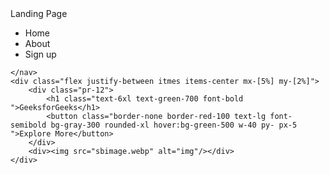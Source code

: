 <!DOCTYPE html>
<html lang="en">
<head>
    <meta charset="UTF-8">
    <meta name="viewport" content="width=device-width, initial-scale=1.0">
    <title>sb</title>
    <script src="https://cdn.jsdelivr.net/npm/@tailwindcss/browser@4"></script>
</head>
<body>
    <nav class="w-full h-20 flex justify-between items-center p-4 px-[5%] bg-green-500">
       <div class="text-4xl font-bold text-white">Landing Page</div>
       <div class="md:flex">
            <ul class="flex space-x-7 text-white font-bold ">
               <li class ="px-4 py-2 rounded-lg text-white text-x1 font-medium hover:bg-green-200 hover:text-white transition">Home</li>
               <li class ="px-4 py-2 rounded-lg text-white text-x1 font-medium hover:bg-green-200 hover:text-white transition">About</li>
               <li class ="px-4 py-2 rounded-lg text-white text-x1 font-medium hover:bg-green-200 hover:text-white transition">Sign up</li>
            </ul>
        </div>

    </nav>
    <div class="flex justify-between itmes items-center mx-[5%] my-[2%]">
        <div class="pr-12">
            <h1 class="text-6xl text-green-700 font-bold ">GeeksforGeeks</h1>
            <button class="border-none border-red-100 text-lg font-semibold bg-gray-300 rounded-xl hover:bg-green-500 w-40 py- px-5 ">Explore More</button>
        </div>
        <div><img src="sbimage.webp" alt="img"/></div>
    </div>
    
</body>
</html>
